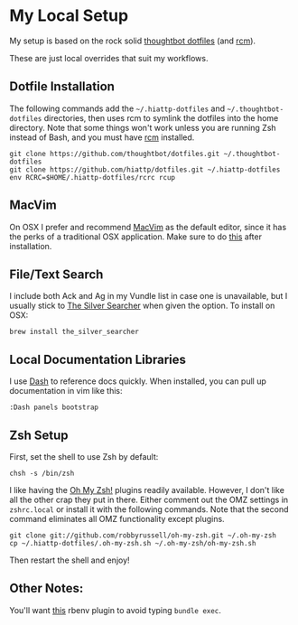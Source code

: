 My Local Setup
==============

My setup is based on the rock solid [thoughtbot dotfiles](https://github.com/thoughtbot/dotfiles) (and [rcm](https://github.com/thoughtbot/rcm)).

These are just local overrides that suit my workflows.

## Dotfile Installation

The following commands add the `~/.hiattp-dotfiles` and  `~/.thoughtbot-dotfiles` directories, then uses rcm to symlink the dotfiles into the home directory. Note that some things won't work unless you are running Zsh instead of Bash, and you must have [rcm](https://github.com/thoughtbot/rcm) installed.

```
git clone https://github.com/thoughtbot/dotfiles.git ~/.thoughtbot-dotfiles
git clone https://github.com/hiattp/dotfiles.git ~/.hiattp-dotfiles
env RCRC=$HOME/.hiattp-dotfiles/rcrc rcup
```

## MacVim

On OSX I prefer and recommend [MacVim](https://github.com/b4winckler/macvim/releases) as the default editor, since it has the perks of a traditional OSX application. Make sure to do [this](http://stackoverflow.com/questions/2056137/how-to-run-mvim-macvim-from-terminal) after installation.

## File/Text Search

I include both Ack and Ag in my Vundle list in case one is unavailable, but I
usually stick to [The Silver Searcher](https://github.com/ggreer/the_silver_searcher) when given the option. To install on OSX:

    brew install the_silver_searcher

## Local Documentation Libraries

I use [Dash](http://kapeli.com/dash) to reference docs quickly. When installed,
you can pull up documentation in vim like this:

    :Dash panels bootstrap

## Zsh Setup

First, set the shell to use Zsh by default:

    chsh -s /bin/zsh

I like having the [Oh My Zsh!](https://github.com/robbyrussell/oh-my-zsh) plugins readily available. However, I don't like all the other crap they put in there. Either comment out the OMZ settings in `zshrc.local` or install it with the following commands. Note that the second command eliminates all OMZ functionality except plugins.

```
git clone git://github.com/robbyrussell/oh-my-zsh.git ~/.oh-my-zsh
cp ~/.hiattp-dotfiles/.oh-my-zsh.sh ~/.oh-my-zsh/oh-my-zsh.sh
```

Then restart the shell and enjoy!

## Other Notes:

You'll want [this](https://github.com/carsomyr/rbenv-bundler) rbenv plugin to
avoid typing `bundle exec`.
